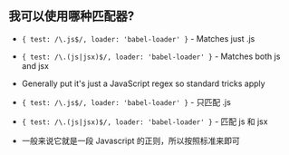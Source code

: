 ## 我可以使用哪种匹配器?

* `{ test: /\.js$/, loader: 'babel-loader' }` - Matches just .js
* `{ test: /\.(js|jsx)$/, loader: 'babel-loader' }` - Matches both js and jsx
* Generally put it's just a JavaScript regex so standard tricks apply


* `{ test: /\.js$/, loader: 'babel-loader' }` - 只匹配 .js
* `{ test: /\.(js|jsx)$/, loader: 'babel-loader' }` - 匹配 js 和 jsx
* 一般来说它就是一段 Javascript 的正则，所以按照标准来即可